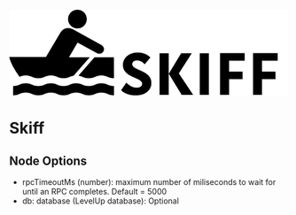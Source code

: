 ![Skiff](skiff.png)

# Skiff

## Node Options

* rpcTimeoutMs (number): maximum number of miliseconds to wait for until an RPC completes. Default = 5000
* db: database (LevelUp database): Optional